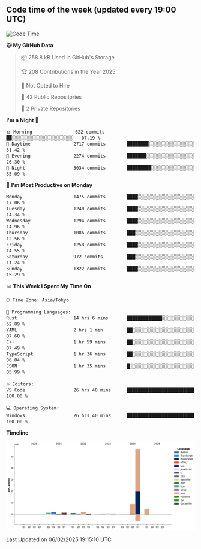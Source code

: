## Code time of the week (updated every 19:00 UTC)

<!--START_SECTION:waka-->
![Code Time](http://img.shields.io/badge/Code%20Time-4%2C220%20hrs%208%20mins-blue)

**🐱 My GitHub Data** 

> 📦 258.8 kB Used in GitHub's Storage 
 > 
> 🏆 208 Contributions in the Year 2025
 > 
> 🚫 Not Opted to Hire
 > 
> 📜 42 Public Repositories 
 > 
> 🔑 2 Private Repositories 
 > 
**I'm a Night 🦉** 

```text
🌞 Morning                622 commits         ██░░░░░░░░░░░░░░░░░░░░░░░   07.19 % 
🌆 Daytime                2717 commits        ████████░░░░░░░░░░░░░░░░░   31.42 % 
🌃 Evening                2274 commits        ███████░░░░░░░░░░░░░░░░░░   26.30 % 
🌙 Night                  3034 commits        █████████░░░░░░░░░░░░░░░░   35.09 % 
```
📅 **I'm Most Productive on Monday** 

```text
Monday                   1475 commits        ████░░░░░░░░░░░░░░░░░░░░░   17.06 % 
Tuesday                  1240 commits        ████░░░░░░░░░░░░░░░░░░░░░   14.34 % 
Wednesday                1294 commits        ████░░░░░░░░░░░░░░░░░░░░░   14.96 % 
Thursday                 1086 commits        ███░░░░░░░░░░░░░░░░░░░░░░   12.56 % 
Friday                   1258 commits        ████░░░░░░░░░░░░░░░░░░░░░   14.55 % 
Saturday                 972 commits         ███░░░░░░░░░░░░░░░░░░░░░░   11.24 % 
Sunday                   1322 commits        ████░░░░░░░░░░░░░░░░░░░░░   15.29 % 
```


📊 **This Week I Spent My Time On** 

```text
🕑︎ Time Zone: Asia/Tokyo

💬 Programming Languages: 
Rust                     14 hrs 6 mins       █████████████░░░░░░░░░░░░   52.89 % 
YAML                     2 hrs 1 min         ██░░░░░░░░░░░░░░░░░░░░░░░   07.60 % 
C++                      1 hr 59 mins        ██░░░░░░░░░░░░░░░░░░░░░░░   07.49 % 
TypeScript               1 hr 36 mins        ██░░░░░░░░░░░░░░░░░░░░░░░   06.04 % 
JSON                     1 hr 35 mins        █░░░░░░░░░░░░░░░░░░░░░░░░   05.99 % 

🔥 Editors: 
VS Code                  26 hrs 40 mins      █████████████████████████   100.00 % 

💻 Operating System: 
Windows                  26 hrs 40 mins      █████████████████████████   100.00 % 
```

**Timeline**

![Lines of Code chart](https://raw.githubusercontent.com/SARDONYX-sard/SARDONYX-sard/main/assets/bar_graph.png)


 Last Updated on 06/02/2025 19:15:10 UTC
<!--END_SECTION:waka-->